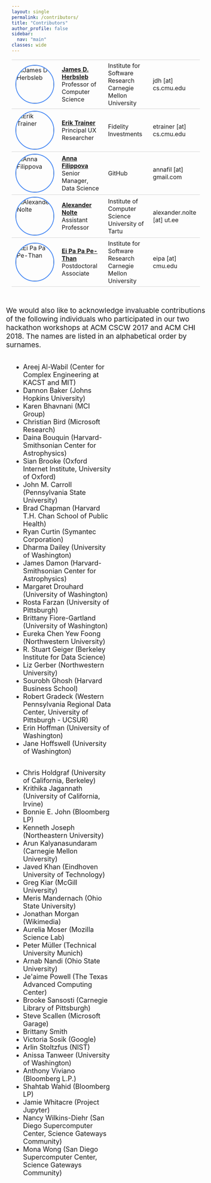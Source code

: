 ```yaml
---
layout: single
permalink: /contributors/
title: "Contributors"
author_profile: false
sidebar:
  nav: "main"
classes: wide
---
```

<style>
    td {
        padding: 5px 10px;
        vertical-align: center;
        /*border: thin solid #d3d3d3;*/
    }
    tr {
        border-top: thin solid #d3d3d3;
        border-bottom: thin solid #d3d3d3;
    }
    .ver-line {
        position: absolute;
        display: inline-block;
        height: 100%;
        width: 6px;
        left: 0;
        top:0
    }
    .ver-color-1 {
        background: #4285F4;
    }
    .ver-color-2 {
        background:#3b99a7;
    }
    .ver-color-3 {
        background:#78C257;
    }
    .ver-color-4 {
        background:#F4B400;
    }
    .ver-color-5 {
        background:#DB4437;
    }
    .ver-cell.ver-has-bar {
        position:relative
    }
    .row {
      margin-right: -15px;
      margin-left: -15px;
      text-align: left;
    }
    .col {
      position: relative;
      min-height: 1px;
      padding-right: 15px;
      padding-left: 15px;
      float: left;
      width: 50%;
      text-align: left;
    }
    .tr-con {
      vertical-align: top;
      border-center: 1px solid #eeeeee;
    }
    .td-con-1 {
      width: 20%;
      float: left;
    }
    .td-con-2 {
      width: 30%;
      float: left;
    }
    img {
      width:100px;
      height:100px;
      border:2px solid #4285F4;
      border-radius: 50%;
    }
</style>
<div>
<table style="width: 100%;">
    <tr>
      <td style="width: 15%;">
      <!-- <span class="ver-line ver-color-1"></span> -->
        <img src="/hackathon-planning-kit/images/jherbsleb.jpg" alt="James D Herbsleb">
      </td>
      <td style="width: 31%;">
        <a href="https://herbsleb.org/"><strong>James D. Herbsleb</strong></a><br>Professor of Computer Science
      </td>
      <td style="width: 30%;">Institute for Software Research<br>Carnegie Mellon University</td>
      <td style="width: 24%;">jdh [at] cs.cmu.edu</td>
    </tr>
    <tr>
      <td style="width: 15%;">
        <!-- <span class="ver-line ver-color-1"></span> -->
        <img src="/hackathon-planning-kit/images/erik.jpg" alt="Erik Trainer">
      </td>
      <td style="width: 31%;">
        <a href="https://www.cs.cmu.edu/~etrainer/"><strong>Erik Trainer</strong></a><br>Principal UX Researcher
      </td>
      <td style="width: 30%;">Fidelity Investments</td>
      <td style="width: 24%;">etrainer [at] cs.cmu.edu</td>
    </tr>
    <tr>
      <td style="width: 15%;">
        <!-- <span class="ver-line ver-color-1"></span> -->
        <img src="/hackathon-planning-kit/images/afilippova.jpg" alt="Anna Filippova">
      </td>
      <td style="width: 31%;"><a href="https://www.linkedin.com/in/annafilippova"><strong>Anna Filippova</strong></a><br>Senior Manager, Data Science</td>
      <td style="width: 30%;">GitHub</td>
      <td style="width: 24%;">annafil [at] gmail.com</td>
    </tr>
    <tr>
      <td style="width: 15%;">
        <!-- <span class="ver-line ver-color-1"></span> -->
        <img src="/hackathon-planning-kit/images/anolte.jpg" alt="Alexander Nolte">
      </td>
      <td style="width: 31%;"><a href="http://www.anolte.com"><strong>Alexander Nolte</strong></a><br>Assistant Professor</td>
      <td style="width: 30%;">Institute of Computer Science<br>University of Tartu</td>
      <td style="width: 24%;">alexander.nolte [at] ut.ee</td>
    </tr>
    <tr>
      <td style="width: 15%;">
        <!-- <span class="ver-line ver-color-1"></span> -->
        <img src="/hackathon-planning-kit/images/eipa.jpg" alt="Ei Pa Pa Pe-Than">
      </td>
      <td style="width: 31%;"><a href="https://eipapa.github.io/"><strong>Ei Pa Pa Pe-Than</strong></a><br>Postdoctoral Associate</td>
      <td style="width: 30%;">Institute for Software Research<br>Carnegie Mellon University</td>
      <td style="width: 24%;">eipa [at] cmu.edu</td>
    </tr>
</table>
</div>

<br>
<div class="row">
<p style="font-size:19px;">We would also like to acknowledge invaluable contributions of the following individuals who participated in our two hackathon workshops at ACM CSCW 2017 and ACM CHI 2018. The names are listed in an alphabetical order by surnames.</p>
  <div class="col">
    <ul style="font-size: 18px;">
      <li>Areej Al-Wabil (Center for Complex Engineering at KACST and MIT)</li>
      <li>Dannon Baker (Johns Hopkins University)</li>
      <li>Karen Bhavnani (MCI Group)</li>
      <li>Christian Bird (Microsoft Research)</li>
      <li>Daina Bouquin (Harvard-Smithsonian Center for Astrophysics)</li>
      <li>Sian Brooke (Oxford Internet Institute, University of Oxford)</li>
      <li>John M. Carroll (Pennsylvania State University)</li>
      <li>Brad Chapman (Harvard T.H. Chan School of Public Health)</li>
      <li>Ryan Curtin (Symantec Corporation)</li>
      <li>Dharma Dailey (University of Washington)</li>
      <li>James Damon (Harvard-Smithsonian Center for Astrophysics)</li>
      <li>Margaret Drouhard (University of Washington)</li>
      <li>Rosta Farzan (University of Pittsburgh)</li>
      <li>Brittany Fiore-Gartland (University of Washington)</li>
      <li>Eureka Chen Yew Foong (Northwestern University)</li>
      <li>R. Stuart Geiger (Berkeley Institute for Data Science)</li>
      <li>Liz Gerber (Northwestern University)</li>
      <li>Sourobh Ghosh (Harvard Business School)</li>
      <li>Robert Gradeck (Western Pennsylvania Regional Data Center, University of Pittsburgh - UCSUR)</li>
      <li>Erin Hoffman (University of Washington)</li>
      <li>Jane Hoffswell (University of Washington)</li>
    </ul>
  </div>
  <div class="col">
    <ul style="font-size: 18px;">
      <li>Chris Holdgraf (University of California, Berkeley)</li>
      <li>Krithika Jagannath (University of California, Irvine)</li>
      <li>Bonnie E. John (Bloomberg LP)</li>
      <li>Kenneth Joseph (Northeastern University)</li>
      <li>Arun Kalyanasundaram (Carnegie Mellon University)</li>
      <li>Javed Khan (Eindhoven University of Technology)</li>
      <li>Greg Kiar (McGill University)</li>
      <li>Meris Mandernach (Ohio State University)</li>
      <li>Jonathan Morgan (Wikimedia)</li>
      <li>Aurelia Moser (Mozilla Science Lab)</li>
      <li>Peter Müller (Technical University Munich)</li>
      <li>Arnab Nandi (Ohio State University)</li>
      <li>Je'aime Powell (The Texas Advanced Computing Center)</li>
      <li>Brooke Sansosti (Carnegie Library of Pittsburgh)</li>
      <li>Steve Scallen (Microsoft Garage)</li>
      <li>Brittany Smith</li>
      <li>Victoria Sosik (Google)</li>
      <li>Arlin Stoltzfus (NIST)</li>
      <li>Anissa Tanweer (University of Washington)</li>
      <li>Anthony Viviano (Bloomberg L.P.)</li>
      <li>Shahtab Wahid (Bloomberg LP)</li>
      <li>Jamie Whitacre (Project Jupyter)</li>
      <li>Nancy Wilkins-Diehr (San Diego Supercomputer Center, Science Gateways Community)</li>
      <li>Mona Wong (San Diego Supercomputer Center, Science Gateways Community)</li>
    </ul>
  </div>
</div>
